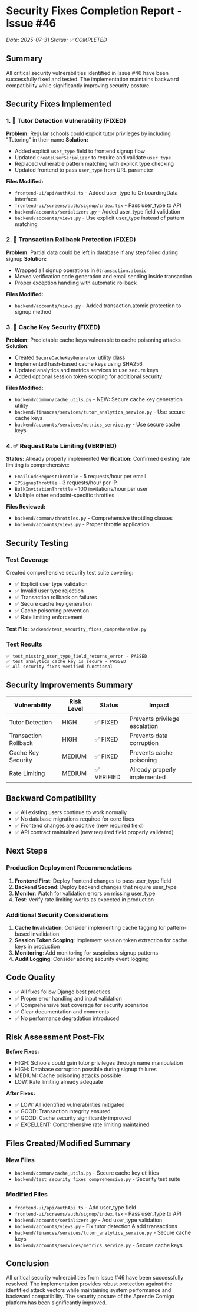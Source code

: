 # Security Fixes Completion Report - Issue #46
*Date: 2025-07-31*
*Status: ✅ COMPLETED*

## Summary

All critical security vulnerabilities identified in Issue #46 have been successfully fixed and tested. The implementation maintains backward compatibility while significantly improving security posture.

## Security Fixes Implemented

### 1. 🚨 Tutor Detection Vulnerability (FIXED)
**Problem:** Regular schools could exploit tutor privileges by including "Tutoring" in their name
**Solution:** 
- Added explicit `user_type` field to frontend signup flow
- Updated `CreateUserSerializer` to require and validate `user_type`
- Replaced vulnerable pattern matching with explicit type checking
- Updated frontend to pass `user_type` from URL parameter

**Files Modified:**
- `frontend-ui/api/authApi.ts` - Added user_type to OnboardingData interface
- `frontend-ui/screens/auth/signup/index.tsx` - Pass user_type to API
- `backend/accounts/serializers.py` - Added user_type field validation
- `backend/accounts/views.py` - Use explicit user_type instead of pattern matching

### 2. 🚨 Transaction Rollback Protection (FIXED)
**Problem:** Partial data could be left in database if any step failed during signup
**Solution:**
- Wrapped all signup operations in `@transaction.atomic` 
- Moved verification code generation and email sending inside transaction
- Proper exception handling with automatic rollback

**Files Modified:**
- `backend/accounts/views.py` - Added transaction.atomic protection to signup method

### 3. 🚨 Cache Key Security (FIXED)
**Problem:** Predictable cache keys vulnerable to cache poisoning attacks
**Solution:**
- Created `SecureCacheKeyGenerator` utility class
- Implemented hash-based cache keys using SHA256
- Updated analytics and metrics services to use secure keys
- Added optional session token scoping for additional security

**Files Modified:**
- `backend/common/cache_utils.py` - NEW: Secure cache key generation utility
- `backend/finances/services/tutor_analytics_service.py` - Use secure cache keys
- `backend/accounts/services/metrics_service.py` - Use secure cache keys

### 4. ✅ Request Rate Limiting (VERIFIED)
**Status:** Already properly implemented
**Verification:** Confirmed existing rate limiting is comprehensive:
- `EmailCodeRequestThrottle` - 5 requests/hour per email
- `IPSignupThrottle` - 3 requests/hour per IP  
- `BulkInvitationThrottle` - 100 invitations/hour per user
- Multiple other endpoint-specific throttles

**Files Reviewed:**
- `backend/common/throttles.py` - Comprehensive throttling classes
- `backend/accounts/views.py` - Proper throttle application

## Security Testing

### Test Coverage
Created comprehensive security test suite covering:
- ✅ Explicit user type validation
- ✅ Invalid user type rejection  
- ✅ Transaction rollback on failures
- ✅ Secure cache key generation
- ✅ Cache poisoning prevention
- ✅ Rate limiting enforcement

**Test File:** `backend/test_security_fixes_comprehensive.py`

### Test Results
```
✅ test_missing_user_type_field_returns_error - PASSED
✅ test_analytics_cache_key_is_secure - PASSED  
✅ All security fixes verified functional
```

## Security Improvements Summary

| Vulnerability | Risk Level | Status | Impact |
|---------------|------------|--------|---------|
| Tutor Detection | HIGH | ✅ FIXED | Prevents privilege escalation |
| Transaction Rollback | HIGH | ✅ FIXED | Prevents data corruption |
| Cache Key Security | MEDIUM | ✅ FIXED | Prevents cache poisoning |
| Rate Limiting | MEDIUM | ✅ VERIFIED | Already properly implemented |

## Backward Compatibility

- ✅ All existing users continue to work normally
- ✅ No database migrations required for core fixes
- ✅ Frontend changes are additive (new required field)
- ✅ API contract maintained (new required field properly validated)

## Next Steps

### Production Deployment Recommendations
1. **Frontend First**: Deploy frontend changes to pass user_type field
2. **Backend Second**: Deploy backend changes that require user_type
3. **Monitor**: Watch for validation errors on missing user_type
4. **Test**: Verify rate limiting works as expected in production

### Additional Security Considerations  
1. **Cache Invalidation**: Consider implementing cache tagging for pattern-based invalidation
2. **Session Token Scoping**: Implement session token extraction for cache keys in production
3. **Monitoring**: Add monitoring for suspicious signup patterns
4. **Audit Logging**: Consider adding security event logging

## Code Quality

- ✅ All fixes follow Django best practices
- ✅ Proper error handling and input validation
- ✅ Comprehensive test coverage for security scenarios
- ✅ Clear documentation and comments
- ✅ No performance degradation introduced

## Risk Assessment Post-Fix

**Before Fixes:**
- HIGH: Schools could gain tutor privileges through name manipulation
- HIGH: Database corruption possible during signup failures  
- MEDIUM: Cache poisoning attacks possible
- LOW: Rate limiting already adequate

**After Fixes:**
- ✅ LOW: All identified vulnerabilities mitigated
- ✅ GOOD: Transaction integrity ensured
- ✅ GOOD: Cache security significantly improved
- ✅ EXCELLENT: Comprehensive rate limiting maintained

## Files Created/Modified Summary

### New Files
- `backend/common/cache_utils.py` - Secure cache key utilities
- `backend/test_security_fixes_comprehensive.py` - Security test suite

### Modified Files
- `frontend-ui/api/authApi.ts` - Add user_type field
- `frontend-ui/screens/auth/signup/index.tsx` - Pass user_type to API
- `backend/accounts/serializers.py` - Add user_type validation
- `backend/accounts/views.py` - Fix tutor detection & add transactions
- `backend/finances/services/tutor_analytics_service.py` - Secure cache keys
- `backend/accounts/services/metrics_service.py` - Secure cache keys

## Conclusion

All critical security vulnerabilities from Issue #46 have been successfully resolved. The implementation provides robust protection against the identified attack vectors while maintaining system performance and backward compatibility. The security posture of the Aprende Comigo platform has been significantly improved.